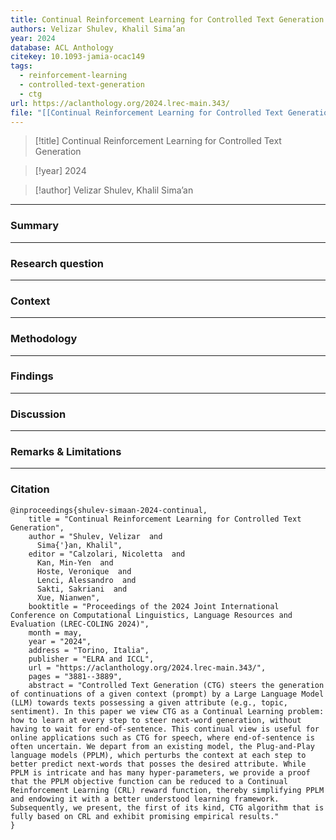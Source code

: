 ```yaml
---
title: Continual Reinforcement Learning for Controlled Text Generation
authors: Velizar Shulev, Khalil Sima’an
year: 2024
database: ACL Anthology
citekey: 10.1093-jamia-ocac149
tags:
  - reinforcement-learning
  - controlled-text-generation
  - ctg
url: https://aclanthology.org/2024.lrec-main.343/
file: "[[Continual Reinforcement Learning for Controlled Text Generation.pdf]]"
---
```


>[!title]
Continual Reinforcement Learning for Controlled Text Generation

>[!year]
2024

>[!author]
Velizar Shulev, Khalil Sima’an


------------------------------------

### Summary


------------------------------------

### Research question


------------------------------------

### Context


------------------------------------

### Methodology


------------------------------------

### Findings


------------------------------------

### Discussion


------------------------------------

### Remarks & Limitations


------------------------------------

### Citation

```
@inproceedings{shulev-simaan-2024-continual,
    title = "Continual Reinforcement Learning for Controlled Text Generation",
    author = "Shulev, Velizar  and
      Sima{'}an, Khalil",
    editor = "Calzolari, Nicoletta  and
      Kan, Min-Yen  and
      Hoste, Veronique  and
      Lenci, Alessandro  and
      Sakti, Sakriani  and
      Xue, Nianwen",
    booktitle = "Proceedings of the 2024 Joint International Conference on Computational Linguistics, Language Resources and Evaluation (LREC-COLING 2024)",
    month = may,
    year = "2024",
    address = "Torino, Italia",
    publisher = "ELRA and ICCL",
    url = "https://aclanthology.org/2024.lrec-main.343/",
    pages = "3881--3889",
    abstract = "Controlled Text Generation (CTG) steers the generation of continuations of a given context (prompt) by a Large Language Model (LLM) towards texts possessing a given attribute (e.g., topic, sentiment). In this paper we view CTG as a Continual Learning problem: how to learn at every step to steer next-word generation, without having to wait for end-of-sentence. This continual view is useful for online applications such as CTG for speech, where end-of-sentence is often uncertain. We depart from an existing model, the Plug-and-Play language models (PPLM), which perturbs the context at each step to better predict next-words that posses the desired attribute. While PPLM is intricate and has many hyper-parameters, we provide a proof that the PPLM objective function can be reduced to a Continual Reinforcement Learning (CRL) reward function, thereby simplifying PPLM and endowing it with a better understood learning framework. Subsequently, we present, the first of its kind, CTG algorithm that is fully based on CRL and exhibit promising empirical results."
}
```